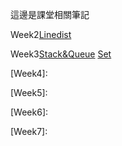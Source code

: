 這邊是課堂相關筆記

Week2[Linedist](https://github.com/jason-28/06170136/blob/master/%E4%B8%8A%E8%AA%B2%E7%AD%86%E8%A8%98/Linkedlist.md)

Week3[Stack&Queue](https://github.com/jason-28/06170136/blob/master/%E4%B8%8A%E8%AA%B2%E7%AD%86%E8%A8%98/Stack%26Queue.md)
  [Set](https://github.com/jason-28/06170136/blob/master/%E4%B8%8A%E8%AA%B2%E7%AD%86%E8%A8%98/Set.md)

[Week4]:

[Week5]:

[Week6]:

[Week7]:
